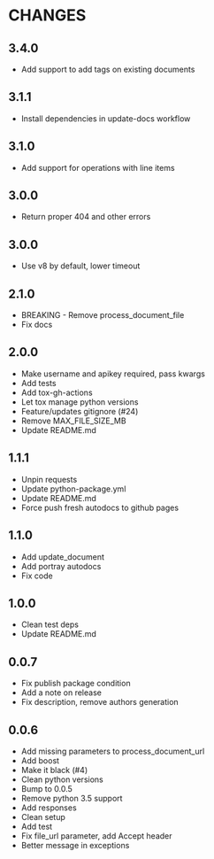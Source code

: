CHANGES
=======
3.4.0
-----
* Add support to add tags on existing documents

3.1.1
-----
* Install dependencies in update-docs workflow

3.1.0
-----
* Add support for operations with line items

3.0.0
-----
* Return proper 404 and other errors

3.0.0
-----
* Use v8 by default, lower timeout

2.1.0
-----
* BREAKING - Remove process\_document\_file
* Fix docs

2.0.0
-----

* Make username and apikey required, pass kwargs
* Add tests
* Add tox-gh-actions
* Let tox manage python versions
* Feature/updates gitignore (#24)
* Remove MAX\_FILE\_SIZE\_MB
* Update README.md

1.1.1
-----

* Unpin requests
* Update python-package.yml
* Update README.md
* Force push fresh autodocs to github pages

1.1.0
-----

* Add update\_document
* Add portray autodocs
* Fix code


1.0.0
-----

* Clean test deps
* Update README.md

0.0.7
-----

* Fix publish package condition
* Add a note on release
* Fix description, remove authors generation


0.0.6
-----

* Add missing parameters to process\_document\_url
* Add boost
* Make it black (#4)
* Clean python versions
* Bump to 0.0.5
* Remove python 3.5 support
* Add responses
* Clean setup
* Add test
* Fix file\_url parameter, add Accept header
* Better message in exceptions